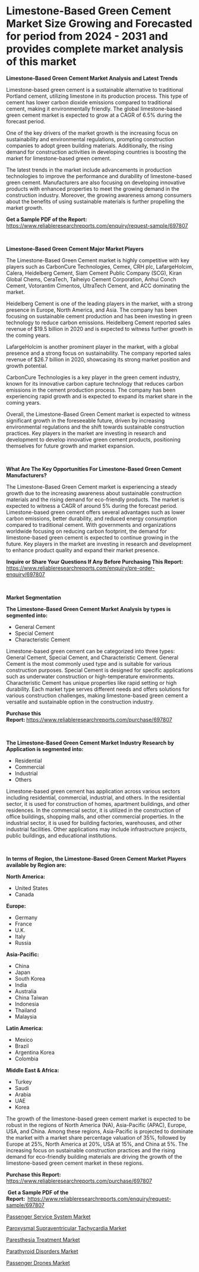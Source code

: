 <p><h1>Limestone-Based Green Cement Market Size Growing and Forecasted for period from 2024 - 2031 and provides complete market analysis of this market</h1></p><p><strong>Limestone-Based Green Cement Market Analysis and Latest Trends</strong></p>
<p><p>Limestone-based green cement is a sustainable alternative to traditional Portland cement, utilizing limestone in its production process. This type of cement has lower carbon dioxide emissions compared to traditional cement, making it environmentally friendly. The global limestone-based green cement market is expected to grow at a CAGR of 6.5% during the forecast period.</p><p>One of the key drivers of the market growth is the increasing focus on sustainability and environmental regulations, prompting construction companies to adopt green building materials. Additionally, the rising demand for construction activities in developing countries is boosting the market for limestone-based green cement. </p><p>The latest trends in the market include advancements in production technologies to improve the performance and durability of limestone-based green cement. Manufacturers are also focusing on developing innovative products with enhanced properties to meet the growing demand in the construction industry. Moreover, the growing awareness among consumers about the benefits of using sustainable materials is further propelling the market growth.</p></p>
<p><strong>Get a Sample PDF of the Report:&nbsp;</strong> <a href="https://www.reliableresearchreports.com/enquiry/request-sample/697807">https://www.reliableresearchreports.com/enquiry/request-sample/697807</a></p>
<p>&nbsp;</p>
<p><strong>Limestone-Based Green Cement Major Market Players</strong></p>
<p><p>The Limestone-Based Green Cement market is highly competitive with key players such as CarbonCure Technologies, Cemex, CRH plc, LafargeHolcim, Calera, Heidelberg Cement, Siam Cement Public Company (SCG), Kiran Global Chems, CeraTech, Taiheiyo Cement Corporation, Anhui Conch Cement, Votorantim Cimentos, UltraTech Cement, and ACC dominating the market.</p><p>Heidelberg Cement is one of the leading players in the market, with a strong presence in Europe, North America, and Asia. The company has been focusing on sustainable cement production and has been investing in green technology to reduce carbon emissions. Heidelberg Cement reported sales revenue of $19.5 billion in 2020 and is expected to witness further growth in the coming years.</p><p>LafargeHolcim is another prominent player in the market, with a global presence and a strong focus on sustainability. The company reported sales revenue of $26.7 billion in 2020, showcasing its strong market position and growth potential.</p><p>CarbonCure Technologies is a key player in the green cement industry, known for its innovative carbon capture technology that reduces carbon emissions in the cement production process. The company has been experiencing rapid growth and is expected to expand its market share in the coming years.</p><p>Overall, the Limestone-Based Green Cement market is expected to witness significant growth in the foreseeable future, driven by increasing environmental regulations and the shift towards sustainable construction practices. Key players in the market are investing in research and development to develop innovative green cement products, positioning themselves for future growth and market expansion.</p></p>
<p>&nbsp;</p>
<p><strong>What Are The Key Opportunities For Limestone-Based Green Cement Manufacturers?</strong></p>
<p><p>The Limestone-Based Green Cement market is experiencing a steady growth due to the increasing awareness about sustainable construction materials and the rising demand for eco-friendly products. The market is expected to witness a CAGR of around 5% during the forecast period. Limestone-based green cement offers several advantages such as lower carbon emissions, better durability, and reduced energy consumption compared to traditional cement. With governments and organizations worldwide focusing on reducing carbon footprint, the demand for limestone-based green cement is expected to continue growing in the future. Key players in the market are investing in research and development to enhance product quality and expand their market presence.</p></p>
<p><strong>Inquire or Share Your Questions If Any Before Purchasing This Report:</strong> <a href="https://www.reliableresearchreports.com/enquiry/pre-order-enquiry/697807">https://www.reliableresearchreports.com/enquiry/pre-order-enquiry/697807</a></p>
<p>&nbsp;</p>
<p><strong>Market Segmentation</strong></p>
<p><strong>The Limestone-Based Green Cement Market Analysis by types is segmented into:</strong></p>
<p><ul><li>General Cement</li><li>Special Cement</li><li>Characteristic Cement</li></ul></p>
<p><p>Limestone-based green cement can be categorized into three types: General Cement, Special Cement, and Characteristic Cement. General Cement is the most commonly used type and is suitable for various construction purposes. Special Cement is designed for specific applications such as underwater construction or high-temperature environments. Characteristic Cement has unique properties like rapid setting or high durability. Each market type serves different needs and offers solutions for various construction challenges, making limestone-based green cement a versatile and sustainable option in the construction industry.</p></p>
<p><strong>Purchase this Report:&nbsp;</strong><a href="https://www.reliableresearchreports.com/purchase/697807">https://www.reliableresearchreports.com/purchase/697807</a></p>
<p>&nbsp;</p>
<p><strong>The Limestone-Based Green Cement Market Industry Research by Application is segmented into:</strong></p>
<p><ul><li>Residential</li><li>Commercial</li><li>Industrial</li><li>Others</li></ul></p>
<p><p>Limestone-based green cement has application across various sectors including residential, commercial, industrial, and others. In the residential sector, it is used for construction of homes, apartment buildings, and other residences. In the commercial sector, it is utilized in the construction of office buildings, shopping malls, and other commercial properties. In the industrial sector, it is used for building factories, warehouses, and other industrial facilities. Other applications may include infrastructure projects, public buildings, and educational institutions.</p></p>
<p>&nbsp;</p>
<p><strong>In terms of Region, the Limestone-Based Green Cement Market Players available by Region are:</strong></p>
<p>
    <p> <strong> North America: </strong>
        <ul>
            <li>United States</li>
            <li>Canada</li>
        </ul>
        </p> 
    <p> <strong> Europe: </strong>
        <ul>
            <li>Germany</li>
            <li>France</li>
            <li>U.K.</li>
            <li>Italy</li>
            <li>Russia</li>
        </ul>
        </p> 
    <p> <strong> Asia-Pacific: </strong>
        <ul>
            <li>China</li>
            <li>Japan</li>
            <li>South Korea</li>
            <li>India</li>
            <li>Australia</li>
            <li>China Taiwan</li>
            <li>Indonesia</li>
            <li>Thailand</li>
            <li>Malaysia</li>
        </ul>
        </p> 
    <p> <strong> Latin America: </strong>
        <ul>
            <li>Mexico</li>
            <li>Brazil</li>
            <li>Argentina Korea</li>
            <li>Colombia</li>
        </ul>
        </p> 
    <p> <strong> Middle East & Africa: </strong>
        <ul>
            <li>Turkey</li>
            <li>Saudi</li>
            <li>Arabia</li>
            <li>UAE</li>
            <li>Korea</li>
        </ul>
    </p>
    </p>
<p><p>The growth of the limestone-based green cement market is expected to be robust in the regions of North America (NA), Asia-Pacific (APAC), Europe, USA, and China. Among these regions, Asia-Pacific is projected to dominate the market with a market share percentage valuation of 35%, followed by Europe at 25%, North America at 20%, USA at 15%, and China at 5%. The increasing focus on sustainable construction practices and the rising demand for eco-friendly building materials are driving the growth of the limestone-based green cement market in these regions.</p></p>
<p><strong>Purchase this Report: </strong><a href="https://www.reliableresearchreports.com/purchase/697807">https://www.reliableresearchreports.com/purchase/697807</a></p>
<p>&nbsp;<strong>Get a Sample PDF of the Report:&nbsp;&nbsp;</strong><a href="https://www.reliableresearchreports.com/enquiry/request-sample/697807">https://www.reliableresearchreports.com/enquiry/request-sample/697807</a></p>
<p><strong></strong></p>
<p><p><a href="https://medium.com/p/b42d7656c7db/edit">Passenger Service System Market</a></p><p><a href="https://medium.com/p/910553a2e916/edit">Paroxysmal Supraventricular Tachycardia Market</a></p><p><a href="https://medium.com/p/a796f8d1b46e/edit">Paresthesia Treatment Market</a></p><p><a href="https://medium.com/p/16a96dc36002/edit">Parathyroid Disorders Market</a></p><p><a href="https://medium.com/p/1127a23b45db/edit">Passenger Drones Market</a></p></p>